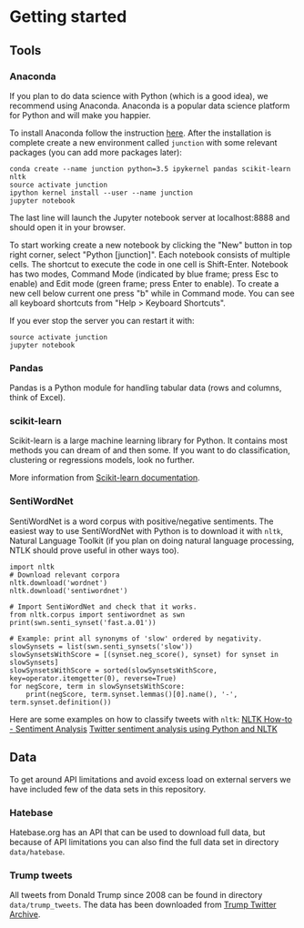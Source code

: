 # Getting started

## Tools

### Anaconda

If you plan to do data science with Python (which is a good idea), we recommend using Anaconda. Anaconda is a popular data science platform for Python and will make you happier.

To install Anaconda follow the instruction [here](https://www.continuum.io/downloads). After the installation is complete create a new environment called `junction` with some relevant packages (you can add more packages later):

```
conda create --name junction python=3.5 ipykernel pandas scikit-learn nltk
source activate junction
ipython kernel install --user --name junction
jupyter notebook
```

The last line will launch the Jupyter notebook server at localhost:8888 and should open it in your browser.

To start working create a new notebook by clicking the "New" button in top right corner, select "Python [junction]". Each notebook consists of multiple cells. The shortcut to execute the code in one cell is Shift-Enter. Notebook has two modes, Command Mode (indicated by blue frame; press Esc to enable) and Edit mode (green frame; press Enter to enable). To create a new cell below current one press "b" while in Command mode. You can see all keyboard shortcuts from "Help > Keyboard Shortcuts".


If you ever stop the server you can restart it with:
```
source activate junction
jupyter notebook
```

### Pandas

Pandas is a Python module for handling tabular data (rows and columns, think of Excel).


### scikit-learn

Scikit-learn is a large machine learning library for Python. It contains most methods you can dream of and then some. If you want to do classification, clustering or regressions models, look no further.

More information from [Scikit-learn documentation](http://scikit-learn.org/stable/documentation.html).


### SentiWordNet

SentiWordNet is a word corpus with positive/negative sentiments. The easiest way to use SentiWordNet with Python is to download it with `nltk`, Natural Language Toolkit (if you plan on doing natural language processing, NTLK should prove useful in other ways too).

```
import nltk
# Download relevant corpora
nltk.download('wordnet')
nltk.download('sentiwordnet')

# Import SentiWordNet and check that it works.
from nltk.corpus import sentiwordnet as swn
print(swn.senti_synset('fast.a.01'))

# Example: print all synonyms of 'slow' ordered by negativity.
slowSynsets = list(swn.senti_synsets('slow'))
slowSynsetsWithScore = [(synset.neg_score(), synset) for synset in slowSynsets]
slowSynsetsWithScore = sorted(slowSynsetsWithScore, key=operator.itemgetter(0), reverse=True)
for negScore, term in slowSynsetsWithScore:
    print(negScore, term.synset.lemmas()[0].name(), '-', term.synset.definition())
```

Here are some examples on how to classify tweets with `nltk`:
[NLTK How-to - Sentiment Analysis](http://www.nltk.org/howto/sentiment.html)
[Twitter sentiment analysis using Python and NLTK](http://www.laurentluce.com/posts/twitter-sentiment-analysis-using-python-and-nltk/)

## Data

To get around API limitations and avoid excess load on external servers we have included few of the data sets in this repository.

### Hatebase
Hatebase.org has an API that can be used to download full data, but because of API limitations you can also find the full data set in directory `data/hatebase`.

### Trump tweets
All tweets from Donald Trump since 2008 can be found in directory `data/trump_tweets`. The data has been downloaded from [Trump Twitter Archive](http://trumptwitterarchive.com/).

